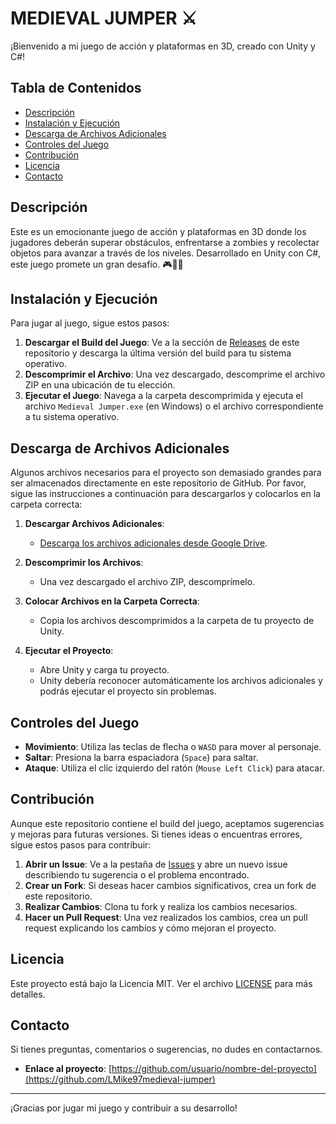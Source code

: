# MEDIEVAL JUMPER ⚔︎

¡Bienvenido a mi juego de acción y plataformas en 3D, creado con Unity y C#!

## Tabla de Contenidos
- [Descripción](#descripción)
- [Instalación y Ejecución](#instalación-y-ejecución)
- [Descarga de Archivos Adicionales](#descarga-de-archivos-adicionales)
- [Controles del Juego](#controles-del-juego)
- [Contribución](#contribución)
- [Licencia](#licencia)
- [Contacto](#contacto)

## Descripción

Este es un emocionante juego de acción y plataformas en 3D donde los jugadores deberán superar obstáculos, enfrentarse a zombies y recolectar objetos para avanzar a través de los niveles. Desarrollado en Unity con C#, este juego promete un gran desafío. 🎮🧟‍♂️

## Instalación y Ejecución

Para jugar al juego, sigue estos pasos:

1. **Descargar el Build del Juego**: Ve a la sección de [Releases](https://github.com/LMike97/medieval-jumper/releases) de este repositorio y descarga la última versión del build para tu sistema operativo.
2. **Descomprimir el Archivo**: Una vez descargado, descomprime el archivo ZIP en una ubicación de tu elección.
3. **Ejecutar el Juego**: Navega a la carpeta descomprimida y ejecuta el archivo `Medieval Jumper.exe` (en Windows) o el archivo correspondiente a tu sistema operativo.

## Descarga de Archivos Adicionales

Algunos archivos necesarios para el proyecto son demasiado grandes para ser almacenados directamente en este repositorio de GitHub. Por favor, sigue las instrucciones a continuación para descargarlos y colocarlos en la carpeta correcta:

1. **Descargar Archivos Adicionales**: 
   - [Descarga los archivos adicionales desde Google Drive](https://drive.google.com/drive/folders/1jDTP0xx7o5YUDsw3JYSAzIhtyYJ4FUlW?usp=sharing).

2. **Descomprimir los Archivos**:
   - Una vez descargado el archivo ZIP, descomprímelo.

3. **Colocar Archivos en la Carpeta Correcta**:
   - Copia los archivos descomprimidos a la carpeta de tu proyecto de Unity.

4. **Ejecutar el Proyecto**:
   - Abre Unity y carga tu proyecto.
   - Unity debería reconocer automáticamente los archivos adicionales y podrás ejecutar el proyecto sin problemas.

## Controles del Juego

- **Movimiento**: Utiliza las teclas de flecha o `WASD` para mover al personaje.
- **Saltar**: Presiona la barra espaciadora (`Space`) para saltar.
- **Ataque**: Utiliza el clic izquierdo del ratón (`Mouse Left Click`) para atacar.

## Contribución

Aunque este repositorio contiene el build del juego, aceptamos sugerencias y mejoras para futuras versiones. Si tienes ideas o encuentras errores, sigue estos pasos para contribuir:

1. **Abrir un Issue**: Ve a la pestaña de [Issues](https://github.com/LMike97/medieval-jumper/issues) y abre un nuevo issue describiendo tu sugerencia o el problema encontrado.
2. **Crear un Fork**: Si deseas hacer cambios significativos, crea un fork de este repositorio.
3. **Realizar Cambios**: Clona tu fork y realiza los cambios necesarios.
4. **Hacer un Pull Request**: Una vez realizados los cambios, crea un pull request explicando los cambios y cómo mejoran el proyecto.

## Licencia

Este proyecto está bajo la Licencia MIT. Ver el archivo [LICENSE](LICENSE) para más detalles.

## Contacto

Si tienes preguntas, comentarios o sugerencias, no dudes en contactarnos.

- **Enlace al proyecto**: [https://github.com/usuario/nombre-del-proyecto](https://github.com/LMike97medieval-jumper)

---

¡Gracias por jugar mi juego y contribuir a su desarrollo!
